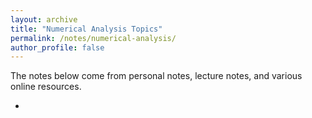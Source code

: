 ```yaml
---
layout: archive
title: "Numerical Analysis Topics"
permalink: /notes/numerical-analysis/
author_profile: false
---
```

The notes below come from personal notes, lecture notes, and various online resources.

- []()
